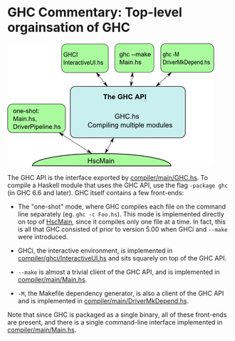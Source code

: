 # GHC Commentary: Top-level orgainsation of GHC

![](organisation/ghc-top.png)



The GHC API is the interface exported by [compiler/main/GHC.hs](/trac/ghc/browser/ghc/compiler/main/GHC.hs).  To compile a Haskell module that uses the GHC API, use the flag `-package ghc` (in GHC 6.6 and later).  GHC itself contains a few front-ends:


- The "one-shot" mode, where GHC compiles each file on the command line separately (eg. `ghc -c Foo.hs`).  This mode
  is implemented directly on top of [HscMain](commentary/compiler/hsc-main), since it compiles only one file at a
  time.  In fact, this is all that GHC consisted of prior to version 5.00 when GHCi and `--make` were introduced.

- GHCi, the interactive environment, is implemented in [compiler/ghci/InteractiveUI.hs](/trac/ghc/browser/ghc/compiler/ghci/InteractiveUI.hs) and sits squarely on top
  of the GHC API.

- `--make` is almost a trivial client of the GHC API, and is implemented in [compiler/main/Main.hs](/trac/ghc/browser/ghc/compiler/main/Main.hs).

- `-M`, the Makefile dependency generator, is also a client of the GHC API and is implemented in 
  [compiler/main/DriverMkDepend.hs](/trac/ghc/browser/ghc/compiler/main/DriverMkDepend.hs).


Note that since GHC is packaged as a single binary, all of these front-ends are present, and there is a single command-line interface implemented in [compiler/main/Main.hs](/trac/ghc/browser/ghc/compiler/main/Main.hs).


